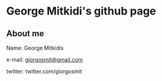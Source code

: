 # George Mitkidi's github page



## About me



Name: George Mitkidis

e-mail: giorgosmit@gmail.com	

twitter: twitter.com/giorgosmit